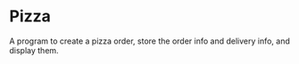 # Pizza

A program to create a pizza order, store the order info and delivery info, and display them.
